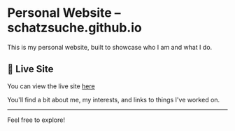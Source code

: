 # Personal Website – schatzsuche.github.io

This is my personal website, built to showcase who I am and what I do.

## 🚀 Live Site

You can view the live site [here](https://schatzsuche.github.io/homepage/)

You'll find a bit about me, my interests, and links to things I've worked on.

---

Feel free to explore!
